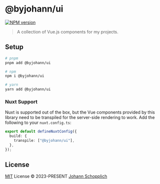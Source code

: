 # @byjohann/ui

[![NPM version](https://img.shields.io/npm/v/@byjohann/ui?color=a1b858&label=)](https://www.npmjs.com/package/@byjohann/ui)

> A collection of Vue.js components for my projects.

## Setup

```bash
# pnpm
pnpm add @byjohann/ui

# npm
npm i @byjohann/ui

# yarn
yarn add @byjohann/ui
```

### Nuxt Support

Nuxt is supported out of the box, but the Vue components provided by this library need to be transpiled for the server-side rendering to work. Add the following to your `nuxt.config.ts`:

```ts
export default defineNuxtConfig({
  build: {
    transpile: ["@byjohann/ui"],
  },
});
```

## License

[MIT](./LICENSE) License © 2023-PRESENT [Johann Schopplich](https://github.com/johannschopplich)
